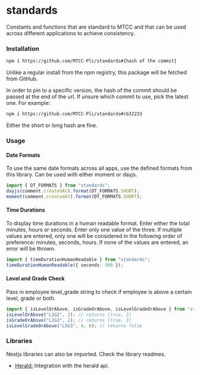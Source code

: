 # standards

Constants and functions that are standard to MTCC and that can be used across different applications to achieve consistency.

### Installation

```sh
npm i https://github.com/MTCC-Plc/standards#{hash of the commit}
```

Unlike a regular install from the npm registry, this package will be fetched from GitHub.

In order to pin to a specific version, the hash of the commit should be passed at the end of the url. If unsure which commit to use, pick the latest one. For example:

```sh
npm i https://github.com/MTCC-Plc/standards#cb32233
```

Either the short or long hash are fine.

### Usage

#### Date Formats

To use the same date formats across all apps, use the defined formats from this library. Can be used with either moment or dayjs.

```ts
import { DT_FORMATS } from "standards";
dayjs(comment.createdAt).format(DT_FORMATS.SHORT);
moment(comment.createdAt).format(DT_FORMATS.SHORT);
```

#### Time Durations

To display time durations in a human readable format. Enter either the total minutes, hours or seconds. Enter only one value of the three. If multiple values are entered, only one will be considered in the following order of preference: minutes, seconds, hours. If none of the values are entered, an error will be thrown.

```ts
import { timeDurationHumanReadable } from "standards";
timeDurationHumanReadable({ seconds: 500 });
```

#### Level and Grade Check

Pass in employee level_grade string to check if employee is above a certain level, grade or both.

```ts
import { isLevelOrAbove, isGradeOrAbove, isLevelGradeOrAbove } from "standards";
isLevelOrAbove("L2G2", 2); // returns [true, 2]
isGradeOrAbove("L2G3", 2); // returns [true, 3]
isLevelGradeOrAbove("L5G3", 4, 6); // returns false
```

### Libraries

Nestjs libraries can also be imported.
Check the library readmes.

- [Herald:](./src/libs/herald/README.md) Integration with the herald api.
